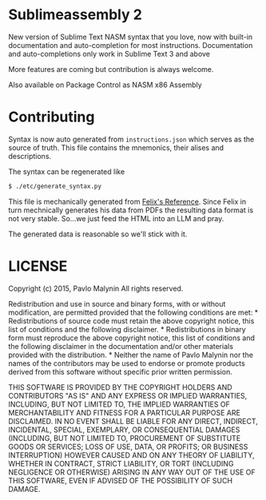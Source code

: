Sublimeassembly 2
=================
New version of Sublime Text NASM syntax that you love, now with built-in documentation and auto-completion for most instructions. 
Documentation and auto-completions only work in Sublime Text 3 and above

More features are coming but contribution is always welcome.

Also available on Package Control as NASM x86 Assembly 

# Contributing
Syntax is now auto generated from `instructions.json` which serves as the source of truth.
This file contains the mnemonics, their alises and descriptions.

The syntax can be regenerated like
```bash
$ ./etc/generate_syntax.py
```

This file is mechanically generated from [Felix's Reference](https://www.felixcloutier.com/x86/).
Since Felix in turn mechnically generates his data from PDFs the resulting data format is not very
stable. So...we just feed the HTML into an LLM and pray. 

The generated data is reasonable so we'll stick with it.


# LICENSE
Copyright (c) 2015, Pavlo Malynin
All rights reserved.

Redistribution and use in source and binary forms, with or without
modification, are permitted provided that the following conditions are met:
    * Redistributions of source code must retain the above copyright
      notice, this list of conditions and the following disclaimer.
    * Redistributions in binary form must reproduce the above copyright
      notice, this list of conditions and the following disclaimer in the
      documentation and/or other materials provided with the distribution.
    * Neither the name of Pavlo Malynin nor the
      names of the contributors may be used to endorse or promote products
      derived from this software without specific prior written permission.

THIS SOFTWARE IS PROVIDED BY THE COPYRIGHT HOLDERS AND CONTRIBUTORS "AS IS" AND
ANY EXPRESS OR IMPLIED WARRANTIES, INCLUDING, BUT NOT LIMITED TO, THE IMPLIED
WARRANTIES OF MERCHANTABILITY AND FITNESS FOR A PARTICULAR PURPOSE ARE
DISCLAIMED. IN NO EVENT SHALL <COPYRIGHT HOLDER> BE LIABLE FOR ANY
DIRECT, INDIRECT, INCIDENTAL, SPECIAL, EXEMPLARY, OR CONSEQUENTIAL DAMAGES
(INCLUDING, BUT NOT LIMITED TO, PROCUREMENT OF SUBSTITUTE GOODS OR SERVICES;
LOSS OF USE, DATA, OR PROFITS; OR BUSINESS INTERRUPTION) HOWEVER CAUSED AND
ON ANY THEORY OF LIABILITY, WHETHER IN CONTRACT, STRICT LIABILITY, OR TORT
(INCLUDING NEGLIGENCE OR OTHERWISE) ARISING IN ANY WAY OUT OF THE USE OF THIS
SOFTWARE, EVEN IF ADVISED OF THE POSSIBILITY OF SUCH DAMAGE.


